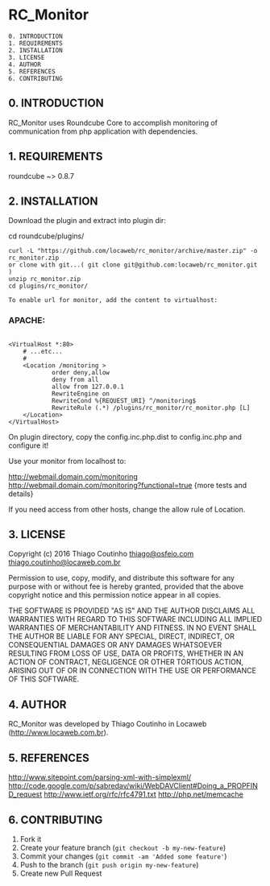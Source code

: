 # RC_Monitor

    0. INTRODUCTION
    1. REQUIREMENTS
    2. INSTALLATION
    3. LICENSE
    4. AUTHOR
    5. REFERENCES
    6. CONTRIBUTING


## 0. INTRODUCTION

RC_Monitor uses Roundcube Core to accomplish monitoring of communication from php application with dependencies.


## 1. REQUIREMENTS

roundcube ~> 0.8.7


## 2. INSTALLATION

Download the plugin and extract into plugin dir:

cd roundcube/plugins/

```
curl -L "https://github.com/locaweb/rc_monitor/archive/master.zip" -o rc_monitor.zip
or clone with git...( git clone git@github.com:locaweb/rc_monitor.git )
unzip rc_monitor.zip
cd plugins/rc_monitor/

To enable url for monitor, add the content to virtualhost:
```

### APACHE:

```

<VirtualHost *:80>
    # ...etc...
    #
    <Location /monitoring >
            order deny,allow
            deny from all
            allow from 127.0.0.1
            RewriteEngine on
            RewriteCond %{REQUEST_URI} ^/monitoring$
            RewriteRule (.*) /plugins/rc_monitor/rc_monitor.php [L]
    </Location>
</VirtualHost>
```

On plugin directory, copy the config.inc.php.dist to config.inc.php and configure it!

Use your monitor from localhost to:

http://webmail.domain.com/monitoring
http://webmail.domain.com/monitoring?functional=true {more tests and details}

If you need access from other hosts, change the allow rule of Location.


## 3. LICENSE

Copyright (c) 2016 Thiago Coutinho <thiago@osfeio.com>
<thiago.coutinho@locaweb.com.br>

Permission to use, copy, modify, and distribute this software for any
purpose with or without fee is hereby granted, provided that the above
copyright notice and this permission notice appear in all copies.

THE SOFTWARE IS PROVIDED "AS IS" AND THE AUTHOR DISCLAIMS ALL WARRANTIES
WITH REGARD TO THIS SOFTWARE INCLUDING ALL IMPLIED WARRANTIES OF
MERCHANTABILITY AND FITNESS. IN NO EVENT SHALL THE AUTHOR BE LIABLE FOR
ANY SPECIAL, DIRECT, INDIRECT, OR CONSEQUENTIAL DAMAGES OR ANY DAMAGES
WHATSOEVER RESULTING FROM LOSS OF USE, DATA OR PROFITS, WHETHER IN AN
ACTION OF CONTRACT, NEGLIGENCE OR OTHER TORTIOUS ACTION, ARISING OUT OF
OR IN CONNECTION WITH THE USE OR PERFORMANCE OF THIS SOFTWARE.


## 4. AUTHOR

RC_Monitor was developed by Thiago Coutinho in Locaweb
(http://www.locaweb.com.br).


## 5. REFERENCES

http://www.sitepoint.com/parsing-xml-with-simplexml/
http://code.google.com/p/sabredav/wiki/WebDAVClient#Doing_a_PROPFIND_request
http://www.ietf.org/rfc/rfc4791.txt
http://php.net/memcache

## 6. CONTRIBUTING

1. Fork it
2. Create your feature branch (`git checkout -b my-new-feature`)
3. Commit your changes (`git commit -am 'Added some feature'`)
4. Push to the branch (`git push origin my-new-feature`)
5. Create new Pull Request
